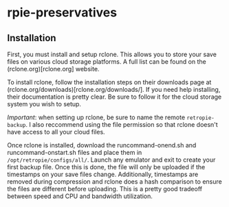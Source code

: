 # rpie-preservatives
## Installation

First, you must install and setup rclone. This allows you to store your save files on various cloud storage platforms. A full list can be found on the (rclone.org)[rclone.org] website.

To install rclone, follow the installation steps on their downloads page at (rclone.org/downloads)[rclone.org/downloads/]. If you need help installing, their documentation is pretty clear. Be sure to follow it for the cloud storage system you wish to setup.

*Important*: when setting up rclone, be sure to name the remote `retropie-backup`. I also reccommend using the file permission so that rclone doesn't have access to all your cloud files.

Once rclone is installed, download the runcommand-onend.sh and runcommand-onstart.sh files and place them in `/opt/retropie/configs/all/`. Launch any emulator and exit to create your first backup file. Once this is done, the file will only be uploaded if the timestamps on your save files change. Additionally, timestamps are removed during compression and rclone does a hash comparison to ensure the files are different before uploading. This is a pretty good tradeoff between speed and CPU and bandwidth utilization.
